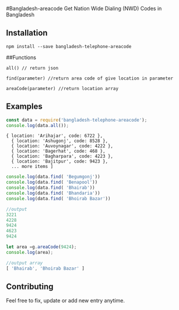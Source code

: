#Bangladesh-areacode
Get Nation Wide Dialing (NWD) Codes in Bangladesh

## Installation
```
npm install --save bangladesh-telephone-areacode
```
##Functions
```
all() // return json

find(parameter) //return area code of give location in parameter

areaCode(parameter) //return location array
```
## Examples

```js
const data = require('bangladesh-telephone-areacode');
console.log(data.all());
```
```
{ location: 'Arihajar', code: 6722 },
  { location: 'Ashugonj', code: 8528 },
  { location: 'Auvoynagar', code: 4222 },
  { location: 'Bagerhat', code: 468 },
  { location: 'Bagharpara', code: 4223 },
  { location: 'Bajitpur', code: 9423 },
  ... more items ]

```

```js
console.log(data.find( 'Begumgonj'))
console.log(data.find( 'Benapool'))
console.log(data.find( 'Bhairab'))
console.log(data.find( 'Bhandaria'))
console.log(data.find( 'Bhoirab Bazar'))

//output
3221
4228
9424
4623
9424

```
```js
let area =g.areaCode(9424);
console.log(area);

//output array
[ 'Bhairab', 'Bhoirab Bazar' ]
```

## Contributing

Feel free to fix, update or add new entry anytime.






